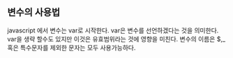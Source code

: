 ## 변수의 사용법
javascript 에서 변수는 var로 시작한다. var은 변수를 선언하겠다는 것을 의미한다.
var을 생략 할수도 있지만 이것은 유효범위라는 것에 영향을 미친다.
변수의 이름은 $,_ 혹은 특수문자를 제외한 문자는 모두 사용가능하다.

